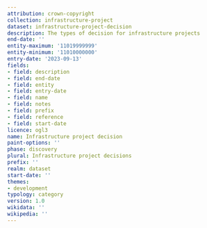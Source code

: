 ```yaml
---
attribution: crown-copyright
collection: infrastructure-project
dataset: infrastructure-project-decision
description: The types of decision for infrastructure projects
end-date: ''
entity-maximum: '11019999999'
entity-minimum: '11010000000'
entry-date: '2023-09-13'
fields:
- field: description
- field: end-date
- field: entity
- field: entry-date
- field: name
- field: notes
- field: prefix
- field: reference
- field: start-date
licence: ogl3
name: Infrastructure project decision
paint-options: ''
phase: discovery
plural: Infrastructure project decisions
prefix: ''
realm: dataset
start-date: ''
themes:
- development
typology: category
version: 1.0
wikidata: ''
wikipedia: ''
---
```

